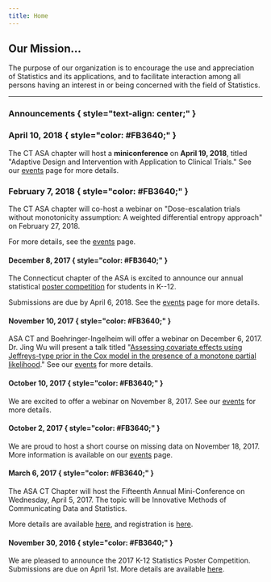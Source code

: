 ```yaml
---
title: Home
---
```


## Our Mission...

The purpose of our organization is to encourage the use and
appreciation of Statistics and its applications, and to facilitate
interaction among all persons having an interest in or being concerned
with the field of Statistics.

---

### Announcements { style="text-align: center;" }

### April 10, 2018 { style="color: #FB3640;" }

The CT ASA chapter will host a **miniconference** on **April 19,
2018**, titled "Adaptive Design and Intervention with Application to
Clinical Trials." See our [events](events.html) page for more details.

### February 7, 2018 { style="color: #FB3640;" }

The CT ASA chapter will co-host a webinar on "Dose-escalation trials
without monotonicity assumption: A weighted differential entropy
approach" on February 27, 2018.

For more details, see the [events](events.html) page.

#### December 8, 2017 { style="color: #FB3640;" }

The Connecticut chapter of the ASA is excited to announce our annual
statistical [poster competition](events.html) for students in
K--12.

Submissions are due by April 6, 2018. See the [events](events.html)
page for more details.

#### November 10, 2017 { style="color: #FB3640;" }

ASA CT and Boehringer-Ingelheim will offer a webinar on December
6, 2017. Dr. Jing Wu will present a
talk titled "[Assessing covariate effects using Jeffreys-type prior in
the Cox model in the presence of a monotone partial
likelihood](media/webinars/Webinar-series-flyer---6---Jing-Wu.pdf)."
See our [events](events.html) for more details.

#### October 10, 2017 { style="color: #FB3640;" }

We are excited to offer a webinar on November 8, 2017. See our
[events](events.html) for more details.

#### October 2, 2017 { style="color: #FB3640;" }

We are proud to host a short course on missing data on November
18, 2017. More information is available on our [events](events.html)
page.

#### March 6, 2017 { style="color: #FB3640;" }

The ASA CT Chapter will host the Fifteenth Annual Mini-Conference on
Wednesday, April 5, 2017. The topic will be Innovative Methods of Communicating
Data and Statistics.

More details are available [here](media/2017-asa-ct-miniconference-flyer.pdf), and registration
is [here](https://www.123signup.com/register?id=nnyry).

#### November 30, 2016 { style="color: #FB3640;" }

We are pleased to announce the 2017 K-12 Statistics Poster
Competition. Submissions are due on April 1st. More details are
available [here](media/2017-poster-competition-packet.pdf).

